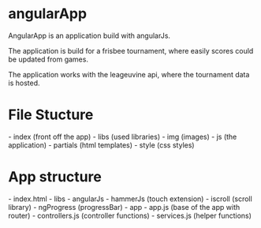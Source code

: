 angularApp
==========


AngularApp is an application build with angularJs.

The application is build for a frisbee tournament, where easily scores could be updated from games.

The application works with the leageuvine api, where the tournament data is hosted.


<h1>File Stucture</h1>
- index       (front off the app)
- libs        (used libraries)
- img         (images)
- js          (the application)
- partials    (html templates)
- style       (css styles)

<h1>App structure</h1>
- index.html
- libs
  - angularJs
  - hammerJs    (touch extension)
  - iscroll     (scroll library)
  - ngProgress  (progressBar)
- app
  - app.js          (base of the app with router)
  - controllers.js  (controller functions)
  - services.js     (helper functions)
